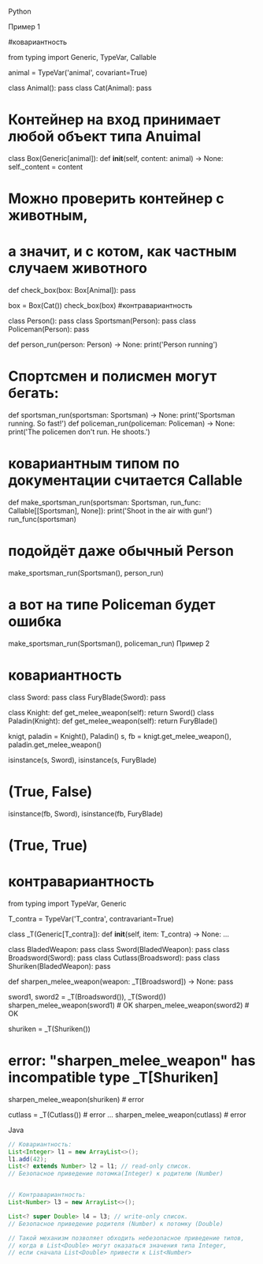 

Python

Пример 1

#ковариантность

from typing import Generic, TypeVar, Callable

animal = TypeVar('animal', covariant=True)

class Animal(): pass
class Cat(Animal): pass

# Контейнер на вход принимает любой объект типа Anuimal
class Box(Generic[animal]):
    def __init__(self, content: animal) -> None:
        self._content = content

# Можно проверить контейнер с животным, 
# а значит, и с котом, как частным случаем животного
def check_box(box: Box[Animal]):
    pass

box = Box(Cat())
check_box(box)
#контравариантность

class Person(): pass
class Sportsman(Person): pass
class Policeman(Person): pass

def person_run(person: Person) -> None:
    print('Person running')

# Спортсмен и полисмен могут бегать: 
def sportsman_run(sportsman: Sportsman) -> None:
    print('Sportsman running. So fast!')
def policeman_run(policeman: Policeman) -> None:
    print('The policemen don\'t run. He shoots.')

# ковариантным типом по документации считается Callable
def make_sportsman_run(sportsman: Sportsman, run_func: Callable[[Sportsman], None]):
    print('Shoot in the air with gun!')
    run_func(sportsman)

# подойдёт даже обычный Person
make_sportsman_run(Sportsman(), person_run)

# а вот на типе Policeman будет ошибка
make_sportsman_run(Sportsman(), policeman_run)
Пример 2

# ковариантность

class Sword: pass
class FuryBlade(Sword): pass

class Knight:
    def get_melee_weapon(self):
        return Sword()
class Paladin(Knight):
    def get_melee_weapon(self):
        return FuryBlade()

knigt, paladin = Knight(), Paladin()
s, fb = knigt.get_melee_weapon(), paladin.get_melee_weapon()

isinstance(s, Sword), isinstance(s, FuryBlade)
# (True, False)

isinstance(fb, Sword), isinstance(fb, FuryBlade)
# (True, True)
# контравариантность

from typing import TypeVar, Generic

T_contra = TypeVar('T_contra', contravariant=True)

class _T(Generic[T_contra]):
    def __init__(self, item: T_contra) -> None: ...

class BladedWeapon: pass
class Sword(BladedWeapon): pass
class Broadsword(Sword): pass
class Cutlass(Broadsword): pass
class Shuriken(BladedWeapon): pass

def sharpen_melee_weapon(weapon: _T[Broadsword]) -> None: pass

sword1, sword2 = _T(Broadsword()), _T(Sword())
sharpen_melee_weapon(sword1)  # OK
sharpen_melee_weapon(sword2)  # OK

shuriken = _T(Shuriken()) 
# error: "sharpen_melee_weapon" has incompatible type _T[Shuriken]
sharpen_melee_weapon(shuriken) # error

cutlass = _T(Cutlass()) # error ...
sharpen_melee_weapon(cutlass) # error

Java
``` java
// Ковариантность:
List<Integer> l1 = new ArrayList<>();
l1.add(42);
List<? extends Number> l2 = l1; // read-only список. 
// Безопасное приведение потомка(Integer) к родителю (Number)


// Контравариантность:
List<Number> l3 = new ArrayList<>();

List<? super Double> l4 = l3; // write-only список. 
// Безопасное приведение родителя (Number) к потомку (Double)

// Такой механизм позволяет обходить небезопасное приведение типов,
// когда в List<Double> могут оказаться значения типа Integer, 
// если сначала List<Double> привести к List<Number>
```
